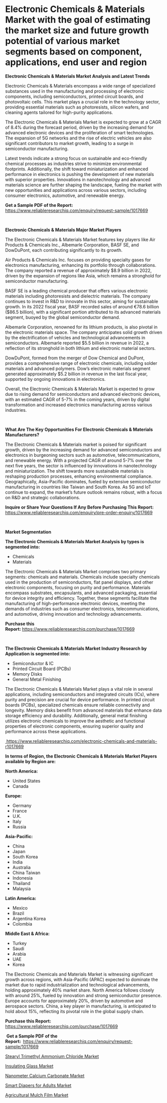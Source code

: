 <p><h1>Electronic Chemicals & Materials Market with the goal of estimating the market size and future growth potential of various market segments based on component, applications, end user and region</h1></p><p><strong>Electronic Chemicals & Materials Market Analysis and Latest Trends</strong></p>
<p><p>Electronic Chemicals & Materials encompass a wide range of specialized substances used in the manufacturing and processing of electronic components, including semiconductors, printed circuit boards, and photovoltaic cells. This market plays a crucial role in the technology sector, providing essential materials such as photoresists, silicon wafers, and cleaning agents tailored for high-purity applications.</p><p>The Electronic Chemicals & Materials Market is expected to grow at a CAGR of 8.4% during the forecast period, driven by the increasing demand for advanced electronic devices and the proliferation of smart technologies. The expansion of 5G networks and the rise of electric vehicles are also significant contributors to market growth, leading to a surge in semiconductor manufacturing. </p><p>Latest trends indicate a strong focus on sustainable and eco-friendly chemical processes as industries strive to minimize environmental footprints. Additionally, the shift toward miniaturization and enhanced performance in electronics is pushing the development of new materials with superior properties. Innovations in nanotechnology and advanced materials science are further shaping the landscape, fueling the market with new opportunities and applications across various sectors, including consumer electronics, automotive, and renewable energy.</p></p>
<p><strong>Get a Sample PDF of the Report:&nbsp;</strong> <a href="https://www.reliableresearchiq.com/enquiry/request-sample/1017669">https://www.reliableresearchiq.com/enquiry/request-sample/1017669</a></p>
<p>&nbsp;</p>
<p><strong>Electronic Chemicals & Materials Major Market Players</strong></p>
<p><p>The Electronic Chemicals & Materials Market features key players like Air Products & Chemicals Inc., Albemarle Corporation, BASF SE, and DowDuPont, each contributing significantly to its growth. </p><p>Air Products & Chemicals Inc. focuses on providing specialty gases for electronics manufacturing, enhancing its portfolio through collaborations. The company reported a revenue of approximately $8.9 billion in 2022, driven by the expansion of regions like Asia, which remains a stronghold for semiconductor manufacturing.</p><p>BASF SE is a leading chemical producer that offers various electronic materials including photoresists and dielectric materials. The company continues to invest in R&D to innovate in this sector, aiming for sustainable growth. In its 2022 fiscal year, BASF recorded sales of around €78.6 billion ($86.5 billion), with a significant portion attributed to its advanced materials segment, buoyed by the global semiconductor demand.</p><p>Albemarle Corporation, renowned for its lithium products, is also pivotal in the electronic materials space. The company anticipates solid growth driven by the electrification of vehicles and technological advancements in semiconductors. Albemarle reported $5.5 billion in revenue in 2022, a reflection of its stronghold in both lithium and electronic material sectors.</p><p>DowDuPont, formed from the merger of Dow Chemical and DuPont, provides a comprehensive range of electronic chemicals, including solder materials and advanced polymers. Dow’s electronic materials segment generated approximately $5.2 billion in revenue in the last fiscal year, supported by ongoing innovations in electronics.</p><p>Overall, the Electronic Chemicals & Materials Market is expected to grow due to rising demand for semiconductors and advanced electronic devices, with an estimated CAGR of 5-7% in the coming years, driven by digital transformation and increased electronics manufacturing across various industries.</p></p>
<p>&nbsp;</p>
<p><strong>What Are The Key Opportunities For Electronic Chemicals & Materials Manufacturers?</strong></p>
<p><p>The Electronic Chemicals & Materials market is poised for significant growth, driven by the increasing demand for advanced semiconductors and electronics in burgeoning sectors such as automotive, telecommunications, and renewable energy. With a projected CAGR of around 5-7% over the next five years, the sector is influenced by innovations in nanotechnology and miniaturization. The shift towards more sustainable materials is reshaping production processes, enhancing environmental compliance. Geographically, Asia-Pacific dominates, fueled by extensive semiconductor manufacturing in countries like Taiwan and South Korea. As 5G and IoT continue to expand, the market’s future outlook remains robust, with a focus on R&D and strategic collaborations.</p></p>
<p><strong>Inquire or Share Your Questions If Any Before Purchasing This Report:</strong> <a href="https://www.reliableresearchiq.com/enquiry/pre-order-enquiry/1017669">https://www.reliableresearchiq.com/enquiry/pre-order-enquiry/1017669</a></p>
<p>&nbsp;</p>
<p><strong>Market Segmentation</strong></p>
<p><strong>The Electronic Chemicals & Materials Market Analysis by types is segmented into:</strong></p>
<p><ul><li>Chemicals</li><li>Materials</li></ul></p>
<p><p>The Electronic Chemicals & Materials Market comprises two primary segments: chemicals and materials. Chemicals include specialty chemicals used in the production of semiconductors, flat panel displays, and other electronic components, focusing on purity and performance. Materials encompass substrates, encapsulants, and advanced packaging, essential for device integrity and efficiency. Together, these segments facilitate the manufacturing of high-performance electronic devices, meeting the demands of industries such as consumer electronics, telecommunications, and automotive, driving innovation and technology advancements.</p></p>
<p><strong>Purchase this Report:&nbsp;</strong><a href="https://www.reliableresearchiq.com/purchase/1017669">https://www.reliableresearchiq.com/purchase/1017669</a></p>
<p>&nbsp;</p>
<p><strong>The Electronic Chemicals & Materials Market Industry Research by Application is segmented into:</strong></p>
<p><ul><li>Semiconductor & IC</li><li>Printed Circuit Board (PCBs)</li><li>Memory Disks</li><li>General Metal Finishing</li></ul></p>
<p><p>The Electronic Chemicals & Materials Market plays a vital role in several applications, including semiconductors and integrated circuits (ICs), where purity and precision are crucial for device performance. In printed circuit boards (PCBs), specialized chemicals ensure reliable connectivity and longevity. Memory disks benefit from advanced materials that enhance data storage efficiency and durability. Additionally, general metal finishing utilizes electronic chemicals to improve the aesthetic and functional properties of electronic components, ensuring superior quality and performance across these applications.</p></p>
<p><a href="https://www.reliableresearchiq.com/electronic-chemicals-and-materials-r1017669">&nbsp;https://www.reliableresearchiq.com/electronic-chemicals-and-materials-r1017669</a></p>
<p><strong>In terms of Region, the Electronic Chemicals & Materials Market Players available by Region are:</strong></p>
<p>
    <p> <strong> North America: </strong>
        <ul>
            <li>United States</li>
            <li>Canada</li>
        </ul>
        </p> 
    <p> <strong> Europe: </strong>
        <ul>
            <li>Germany</li>
            <li>France</li>
            <li>U.K.</li>
            <li>Italy</li>
            <li>Russia</li>
        </ul>
        </p> 
    <p> <strong> Asia-Pacific: </strong>
        <ul>
            <li>China</li>
            <li>Japan</li>
            <li>South Korea</li>
            <li>India</li>
            <li>Australia</li>
            <li>China Taiwan</li>
            <li>Indonesia</li>
            <li>Thailand</li>
            <li>Malaysia</li>
        </ul>
        </p> 
    <p> <strong> Latin America: </strong>
        <ul>
            <li>Mexico</li>
            <li>Brazil</li>
            <li>Argentina Korea</li>
            <li>Colombia</li>
        </ul>
        </p> 
    <p> <strong> Middle East & Africa: </strong>
        <ul>
            <li>Turkey</li>
            <li>Saudi</li>
            <li>Arabia</li>
            <li>UAE</li>
            <li>Korea</li>
        </ul>
    </p>
    </p>
<p><p>The Electronic Chemicals and Materials Market is witnessing significant growth across regions, with Asia-Pacific (APAC) expected to dominate the market due to rapid industrialization and technological advancements, holding approximately 40% market share. North America follows closely with around 25%, fueled by innovation and strong semiconductor presence. Europe accounts for approximately 20%, driven by automotive and aerospace sectors. China, a key player in manufacturing, is anticipated to hold about 15%, reflecting its pivotal role in the global supply chain.</p></p>
<p><strong>Purchase this Report: </strong><a href="https://www.reliableresearchiq.com/purchase/1017669">https://www.reliableresearchiq.com/purchase/1017669</a></p>
<p>&nbsp;<strong>Get a Sample PDF of the Report:&nbsp;&nbsp;</strong><a href="https://www.reliableresearchiq.com/enquiry/request-sample/1017669">https://www.reliableresearchiq.com/enquiry/request-sample/1017669</a></p>
<p><strong></strong></p>
<p><p><a href="https://www.linkedin.com/pulse/insights-stearyl-trimethyl-ammonium-chloride-industry-market-asjce?trackingId=PHTzafqqRAiQmTiUsFV%2BWA%3D%3D">Stearyl Trimethyl Ammonium Chloride Market</a></p><p><a href="https://issuu.com/reportprime-2/docs/insulating-glass-market-size-2030.p_6cad83079e2967">Insulating Glass Market</a></p><p><a href="https://www.linkedin.com/pulse/nanometer-calcium-carbonate-market-size-share-analysis-hfmre?trackingId=DSbuDfxvQ%2B%2Bo%2F5zJ1mDHwA%3D%3D">Nanometer Calcium Carbonate Market</a></p><p><a href="https://medium.com/@cathymaggio15/what-is-smart-diapers-for-adults-market-1d8d94abca3a">Smart Diapers for Adults Market</a></p><p><a href="https://issuu.com/reportprime-2/docs/agricultural-mulch-film-market-size_3e0230cc833115">Agricultural Mulch Film Market</a></p></p>